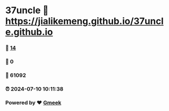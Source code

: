 # 37uncle :link: https://jialikemeng.github.io/37uncle.github.io 
### :page_facing_up: [14](https://jialikemeng.github.io/37uncle.github.io/tag.html) 
### :speech_balloon: 0 
### :hibiscus: 61092 
### :alarm_clock: 2024-07-10 10:11:38 
### Powered by :heart: [Gmeek](https://github.com/Meekdai/Gmeek)
